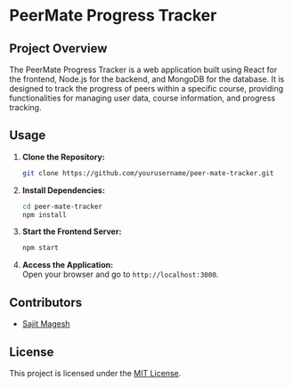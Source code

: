 # PeerMate Progress Tracker

## Project Overview
The PeerMate Progress Tracker is a web application built using React for the frontend, Node.js for the backend, and MongoDB for the database. It is designed to track the progress of peers within a specific course, providing functionalities for managing user data, course information, and progress tracking.

## Usage
1. **Clone the Repository:**  
   ```bash
   git clone https://github.com/yourusername/peer-mate-tracker.git
   ```
2. **Install Dependencies:**  
   ```bash
   cd peer-mate-tracker
   npm install
   ```
3. **Start the Frontend Server:**  
   ```bash
   npm start
   ```
4. **Access the Application:**  
   Open your browser and go to `http://localhost:3000`.

## Contributors
- [Sajit Magesh](https://github.com/maverickOG)

## License
This project is licensed under the [MIT License](LICENSE).
